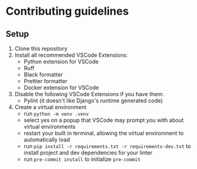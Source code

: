 # Contributing guidelines

## Setup
1. Clone this repository
2. Install all recommended VSCode Extensions:
   - Python extension for VSCode
   - Ruff
   - Black formatter
   - Prettier formatter
   - Docker extension for VSCode
3. Disable the following VSCode Extensions if you have them:
   - Pylint (it doesn't like Django's runtime generated code)
4. Create a virtual environment
   - run `python -m venv .venv`
   - select yes on a popup that VSCode may prompt you with about virtual environments
   - restart your built in terminal, allowing the virtual environment to automatically load
   - run `pip install -r requirements.txt -r requirements-dev.txt` to install project and dev dependencies for your linter
   - run `pre-commit install` to initialize `pre-commit`
